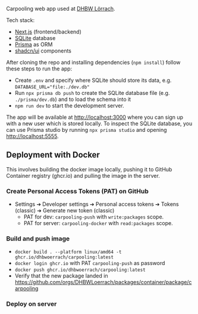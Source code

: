 Carpooling web app used at [DHBW Lörrach](https://www.dhbw-loerrach.de).

Tech stack:

- [Next.js](https://nextjs.org/) (frontend/backend)
- [SQLite](https://sqlite.org) database
- [Prisma](https://www.prisma.io/) as ORM
- [shadcn/ui](https://ui.shadcn.com) components

After cloning the repo and installing dependencies (`npm install`) follow these steps to run the app:

- Create `.env` and specify where SQLite should store its data, e.g. `DATABASE_URL="file:./dev.db"`
- Run `npx prisma db push` to create the SQLite database file (e.g. `./prisma/dev.db`) and to load the schema into it
- `npm run dev` to start the development server.

The app will be available at [http://localhost:3000](http://localhost:3000) where you can sign up with a new user which is stored locally. To inspect the SQLite database, you can use Prisma studio by running `npx prisma studio` and opening [http://localhost:5555](http://localhost:5555).

## Deployment with Docker

This involves building the docker image locally, pushing it to GitHub Container registry (ghcr.io) and pulling the image in the server.

### Create Personal Access Tokens (PAT) on GitHub

- Settings ➔ Developer settings ➔ Personal access tokens ➔ Tokens (classic) ➔ Generate new token (classic)
  - PAT for dev: `carpooling-push` with `write:packages` scope.
  - PAT for server: `carpooling-docker` with `read:packages` scope.

### Build and push image

- `docker build . --platform linux/amd64 -t ghcr.io/dhbwoerrach/carpooling:latest`
- `docker login ghcr.io` with PAT `carpooling-push` as password
- `docker push ghcr.io/dhbwoerrach/carpooling:latest`
- Verify that the new package landed in https://github.com/orgs/DHBWLoerrach/packages/container/package/carpooling

### Deploy on server
